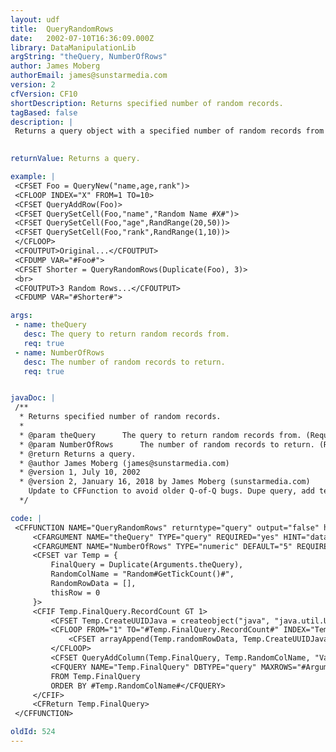 ```yaml
---
layout: udf
title:  QueryRandomRows
date:   2002-07-10T16:36:09.000Z
library: DataManipulationLib
argString: "theQuery, NumberOfRows"
author: James Moberg
authorEmail: james@sunstarmedia.com
version: 2
cfVersion: CF10
shortDescription: Returns specified number of random records.
tagBased: false
description: |
 Returns a query object with a specified number of random records from the passed query. Some code based on QuerySlice() by Kevin Bridges (cyberswat@orlandoartistry.com)
 

returnValue: Returns a query.

example: |
 <CFSET Foo = QueryNew("name,age,rank")>
 <CFLOOP INDEX="X" FROM=1 TO=10>
 <CFSET QueryAddRow(Foo)>
 <CFSET QuerySetCell(Foo,"name","Random Name #X#")>
 <CFSET QuerySetCell(Foo,"age",RandRange(20,50))>
 <CFSET QuerySetCell(Foo,"rank",RandRange(1,10))>
 </CFLOOP>
 <CFOUTPUT>Original...</CFOUTPUT>
 <CFDUMP VAR="#Foo#">
 <CFSET Shorter = QueryRandomRows(Duplicate(Foo), 3)>
 <br>
 <CFOUTPUT>3 Random Rows...</CFOUTPUT>
 <CFDUMP VAR="#Shorter#">

args:
 - name: theQuery
   desc: The query to return random records from.
   req: true
 - name: NumberOfRows
   desc: The number of random records to return.
   req: true


javaDoc: |
 /**
  * Returns specified number of random records.
  * 
  * @param theQuery      The query to return random records from. (Required)
  * @param NumberOfRows      The number of random records to return. (Required)
  * @return Returns a query. 
  * @author James Moberg (james@sunstarmedia.com)
  * @version 1, July 10, 2002 
  * @version 2, January 16, 2018 by James Moberg (sunstarmedia.com)
    Update to CFFunction to avoid older Q-of-Q bugs. Dupe query, add temporary & random column value and requery w/max rows 
  */

code: |
 <CFFUNCTION NAME="QueryRandomRows" returntype="query" output="false" hint="Returns a randomized query">
     <CFARGUMENT NAME="theQuery" TYPE="query" REQUIRED="yes" HINT="database query">
     <CFARGUMENT NAME="NumberOfRows" TYPE="numeric" DEFAULT="5" REQUIRED="yes" HINT="maximum number of records to return">
     <CFSET var Temp = {
         FinalQuery = Duplicate(Arguments.theQuery),
         RandomColName = "Random#GetTickCount()#",
         RandomRowData = [],
         thisRow = 0
     }>
     <CFIF Temp.FinalQuery.RecordCount GT 1>
         <CFSET Temp.CreateUUIDJava = createobject("java", "java.util.UUID")>
         <CFLOOP FROM="1" TO="#Temp.FinalQuery.RecordCount#" INDEX="Temp.thisRow">
             <CFSET arrayAppend(Temp.randomRowData, Temp.CreateUUIDJava.randomUUID().toString() )>
         </CFLOOP>
         <CFSET QueryAddColumn(Temp.FinalQuery, Temp.RandomColName, "VarChar", Temp.randomRowData)>
         <CFQUERY NAME="Temp.FinalQuery" DBTYPE="query" MAXROWS="#Arguments.NumberOfRows#">SELECT #Arguments.theQuery.ColumnList#
         FROM Temp.FinalQuery
         ORDER BY #Temp.RandomColName#</CFQUERY>
     </CFIF>
     <CFReturn Temp.FinalQuery>
 </CFFUNCTION>

oldId: 524
---
```


